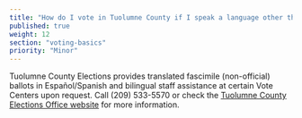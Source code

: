 ```yaml
---
title: "How do I vote in Tuolumne County if I speak a language other than English?"
published: true
weight: 12
section: "voting-basics"
priority: "Minor"
---
```


Tuolumne County Elections provides translated fascimile (non-official) ballots in Español/Spanish and bilingual staff assistance at certain Vote Centers upon request. Call (209) 533-5570 or check the [Tuolumne County Elections Office website](https://www.tuolumnecounty.ca.gov/194/Election-Information) for more information.